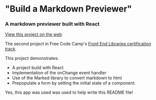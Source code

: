 # "Build a Markdown Previewer"
### A markdown previewer built with React 

[View this project on the web](https://dvislearning.github.io/markdown-previewer/)

The second project in Free Code Camp's [Front End Libraries certification track](https://learn.freecodecamp.org/front-end-libraries/front-end-libraries-projects/build-a-markdown-previewer/).

This project demonstrates:

- A project build with React
- Implementation of the onChange event handler
- Use of the Marked library to convert markdown to html
- Prepopulate a form by setting the initial state of a component.

Yes, this app was used was used to help write this README file!